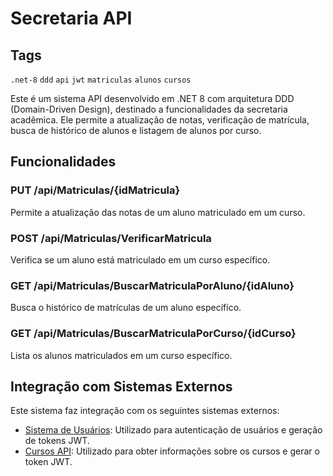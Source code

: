 # Secretaria API

## Tags
`.net-8` `ddd` `api` `jwt` `matriculas` `alunos` `cursos`

Este é um sistema API desenvolvido em .NET 8 com arquitetura DDD (Domain-Driven Design), destinado a funcionalidades da secretaria acadêmica. Ele permite a atualização de notas, verificação de matrícula, busca de histórico de alunos e listagem de alunos por curso.

## Funcionalidades

### PUT /api/Matriculas/{idMatricula} 

Permite a atualização das notas de um aluno matriculado em um curso.

### POST /api/Matriculas/VerificarMatricula

Verifica se um aluno está matriculado em um curso específico.

### GET /api/Matriculas/BuscarMatriculaPorAluno/{idAluno}

Busca o histórico de matrículas de um aluno específico.

### GET /api/Matriculas/BuscarMatriculaPorCurso/{idCurso}

Lista os alunos matriculados em um curso específico.

## Integração com Sistemas Externos

Este sistema faz integração com os seguintes sistemas externos:
- [Sistema de Usuários](https://github.com/MARIO-IVISA/Usuarios): Utilizado para autenticação de usuários e geração de tokens JWT.
- [Cursos API](https://github.com/MARIO-IVISA/CursosApi): Utilizado para obter informações sobre os cursos e gerar o token JWT.
